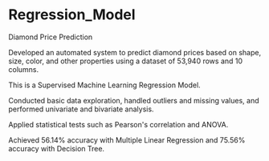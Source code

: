 # Regression_Model
Diamond Price Prediction

Developed an automated system to predict diamond prices based on shape, size, color, and other properties using a dataset of 53,940 rows and 10 columns.

This is a Supervised Machine Learning Regression Model.

Conducted basic data exploration, handled outliers and missing values, and performed univariate and bivariate analysis.

Applied statistical tests such as Pearson's correlation and ANOVA.

Achieved 56.14% accuracy with Multiple Linear Regression and 75.56% accuracy with Decision Tree.

